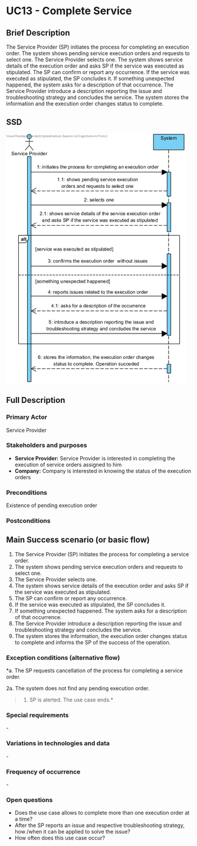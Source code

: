 # UC13 - Complete Service

## Brief Description

The Service Provider (SP) initiates the process for completing an execution order. The system shows pending service execution orders and requests to select one. The Service Provider selects one. The system shows service details of the execution order and asks SP if the service was executed as stipulated. The SP can confirm or report any occurrence. If the service was executed as stipulated, the SP concludes it. If something unexpected happened, the system asks for a description of that occurrence. The Service Provider introduce a description reporting the issue and troubleshooting strategy and concludes the service. The system stores the information and the execution order changes status to complete.

## SSD
![SSD_UC13.png](SSD_UC13.png)

## Full Description

### Primary Actor

Service Provider

### Stakeholders and purposes
* **Service Provider:** Service Provider is interested in completing the execution of service orders assigned to him
* **Company:** Company is interested in knowing the status of the execution orders

### Preconditions
Existence of pending execution order

### Postconditions


## Main Success scenario (or basic flow)
1. The Service Provider (SP) initiates the process for completing a service order.
2. The system shows pending service execution orders and requests to select one.
3. The Service Provider selects one.
4. The system shows service details of the execution order and asks SP if the service was executed as stipulated.
5. The SP can confirm or report any occurrence.
6. If the service was executed as stipulated, the SP concludes it.
7. If something unexpected happened. The system asks for a description of that occurrence.
8. The Service Provider introduce a description reporting the issue and troubleshooting strategy and concludes the service.
9. The system stores the information, the execution order changes status to complete and informs the SP of the success of the operation.

### Exception conditions (alternative flow)
*a. The SP requests cancellation of the process for completing a service order.

2a. The system does not find any pending execution order.
> 1. SP is alerted. The use case ends.*

### Special requirements
\-

### Variations in technologies and data
\-

### Frequency of occurrence
\-

### Open questions

* Does the use case allows to complete more than one execution order at a time?
* After the SP reports an issue and respective troubleshooting strategy, how /when it can be applied to solve the issue?
* How often does this use case occur?
